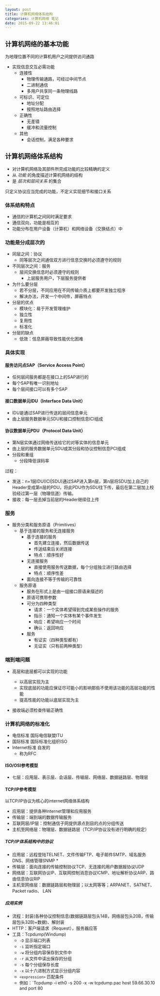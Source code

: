```yaml
---
layout: post
title: 计算机网络体系结构
categories: 计算机网络 笔记
date: 2015-09-22 13:46:01
---
```

<!-- more -->
## 计算机网络的基本功能
为地理位置不同的计算机用户之间提供访问通路

* 实现信息交互必需功能
    * 连接性
        * 物理传输通路，可经过中间节点
        * 二进制通信
        * 多用户共享同一条物理线路
    * 可标识、可定位
        * 地址分配
        * 按照地址路由选择
    * 正确性
        * 无差错
        * 缓冲和流量控制
    * 其他
        * 会话控制，满足各种要求

## 计算机网络体系结构
* 对计算机网络及其部件所完成功能的比较精确的定义
* 从 *功能* 的角度描述计算机网络的结构
* 是 *层次和层间关系* 的集合

只定义协议应当完成的功能，不定义实现细节和接口关系

### 体系结构特点
* 通信的计算机之间同时满足要求
* 通信双向，功能是相互的
* 功能分布在用户设备（计算机）和网络设备（交换结点）中

### 功能是分成层次的
* 同层之间：协议
    * 同等层次之间通信双方进行信息交换时必须遵守的规则
* 不同层次之间：服务
    * 层间交换信息时必须遵守的规则
        * 上层服务用户，下层服务提供者
* 为什么要分层
    * 若不分层，不同应用在不同传输介质上都要开发独立程序
    * 解决办法，开发一个中间件，屏蔽特点
* 分层的优点
    * 模块化：易于开发管理维护
    * 独立性
    * 复用性
    * 标准化
* 分层的缺点
    * 低效：信息屏蔽导致性能优化困难

### 具体实现

#### 服务访问点SAP（Service Access Point）
* 任何层间服务都是在接口上的SAP进行的
* 每个SAP有唯一识别地址
* 每个层间接口可以有多个SAP

#### 接口数据单元IDU（Interface Data Unit）
* IDU是通过SAP进行传送的层间信息单元
* 由上层服务数据单元SDU和接口控制信息ICI组成

#### 协议数据单元PDU（Protocol Data Unit）
* 第N层实体通过网络传送给它的对等实体的信息单元
* 由上层的服务数据单元SDU或其分段和协议控制信息PCI组成
* 分段和重组
    * 分段降低误码率

过程：

* 发送：n+1层IDU(ICI|SDU)通过SAP进入第n层，第n层将SDU加上自己的Header变成第n层的PDU，将此PDU作为SDU往下传，最后在第二层加上校验经过第一层（物理信道）传输。
* 接收：每一层去掉当前层的Header继续往上传

### 服务
* 服务分类和服务原语（Primitives）
    * 基于连接的服务和无连接服务
        * 基于连接的服务
            * 首先建立连接，然后数据传送
            * 传送结束后关闭连接
            * 特点：顺序性好
        * 无连接服务
            * 直接使用服务传送数据，每个分组独立进行路由选择
            * 特点：顺序性差
        * 面向连接不等于传输的可靠性
    * 服务原语
        * 服务在形式上是由一组接口原语来描述的
        * 原语可携带参数
        * 可分为四种类型
            * 请求：一个实体希望得到完成某些操作的服务
            * 指示：通知一个实体有某个事件发生
            * 响应：希望响应一个时间
            * 确认：返回响应
        * 服务 
            * 有证实（四种类型都有）
            * 无证实（只有前两种类型）

### 端到端问题

* 高层和底层都可以实现的功能
    * 以高层实现为主
    * 实现底层的功能应保证尽可能小的影响那些不使用该功能的高层功能的性能
    * 提高性能的功能以底层实现为主

* 接收端必须检查传输正确性


### 计算机网络的标准化
* 电信标准 国际电信联盟ITU
* 国际标准 国际标准化组织ISO
* Internet标准 自发的
    * 称为RFC

#### ISO/OSI参考模型
* 七层：应用层、表示层、会话层、传输层、网络层、数据链路层、物理层

#### TCP/IP参考模型
以TCP/IP协议为核心的internet网络体系结构
* 应用层：提供各种Internet管理和应用服务
* 传输层：端到端的数据传输服务
* 互联网层/IP层：控制通信子网提供源点到目的点的分组传送
* 主机至网络层：物理层、数据链路层（TCP/IP协议没有进行明确的规定）

##### TCP/IP体系结构中的协议
* 应用层：远程登陆TELNET、文件传输FTP、电子邮件SMTP、域名服务DNS、网络管理SNMP * 
* 传输层：面向连接的传输控制协议TCP、无连接的用户数据报协议UDP
* 网络层：互联网协议IP、互联网控制消息协议ICMP、地址解析协议ARP、路由信息协议RIP
* 主机至网络层：数据链路层和物理层；以太网等等；ARPANET、SATNET、Packet radio、 LAN

##### 应用实例
* 流程：封装(各种协议控制信息(数据链路层包头14B，网络层包头20B，传输层包头32B)+数据)、解封装
* HTTP：客户端请求（Request），服务器应答
* 工具：Tcpdump(Windump)
    * `-D` 显示端口列表
    * `-i` 监听指定端口
    * `-w` 将分组内容保存到文件中
    * `-r` 从文件中读出保存的分组
    * `-s` 每个分组保存长度
    * `-x` 以十六进制方式显示分组内容
    * `<expression>` 匹配条件
    * 例如：`Tcpdump -i eth0 -s 200 -x -w tcpdump.pac host 59.66.30.10 and port 80
